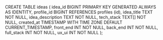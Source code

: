 CREATE TABLE ideas (
idea_id BIGINT PRIMARY KEY GENERATED ALWAYS AS IDENTITY,
profile_id BIGINT REFERENCES profiles (id),
idea_title TEXT NOT NULL,
idea_description TEXT NOT NULL,
tech_stack TEXT[] NOT NULL,
created_at TIMESTAMP WITH TIME ZONE DEFAULT CURRENT_TIMESTAMP,
front_end INT NOT NULL,
back_end INT NOT NULL,
full_stack INT NOT NULL,
ux_ui INT NOT NULL
);
